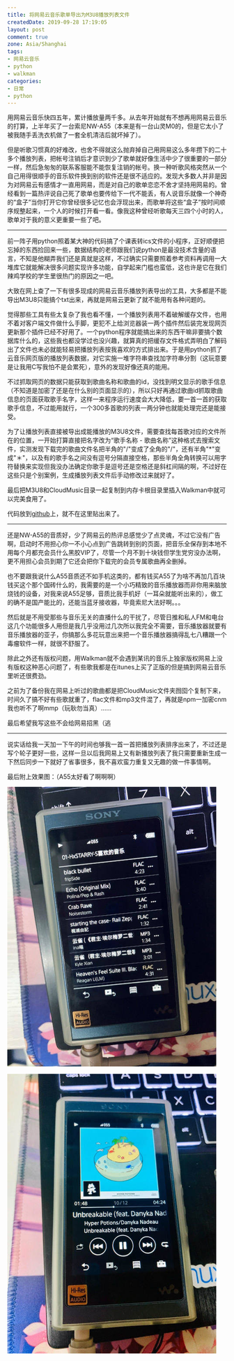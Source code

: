 ```yaml
---
title: 将网易云音乐歌单导出为M3U8播放列表文件
createdDate: 2019-09-28 17:19:05
layout: post
comment: true
zone: Asia/Shanghai
tags:
- 网易云音乐
- python
- walkman
categories:
- 日常
- python
---
```


用网易云音乐快四五年，累计播放量两千多。从去年开始就有不想再用网易云音乐的打算，上半年买了一台索尼NW-A55（本来是有一台山灵M0的，但是它太小了被我随手丢洗衣机做了一套全机清洁后就坏掉了）。

<!--more-->



<!--aplayer
{
    "name": "magnet",
    "artist": "初音ミク / 巡音ルカ / minato",
    "theme": "#23CDCA",
    "url": "https://music.starry-s.xyz/music/5ca6_c203_1096_eb2706ae9a98e9fef2ab62f001fb26ae.mp3",
    "cover": "https://music.starry-s.xyz/music/cover/900500023172128.jpg"
}
-->

但是听歌习惯真的好难改，也舍不得就这么抛弃掉自己用网易这么多年攒下的二十多个播放列表，把帐号注销后才意识到少了歌单就好像生活中少了很重要的一部分一样，然后急匆匆的联系客服能不能恢复注销的帐号。换一种听歌风格突然从一个自己用得很顺手的音乐软件换到别的软件还是很不适应的。发现大多数人并非是因为对网易云有感情才一直用网易，而是对自己的歌单恋恋不舍才坚持用网易的。曾经看到一篇热评说自己死了歌单也要传给下一代不能丢，有人说音乐就像一个神奇的“盒子”当你打开它你曾经很多记忆也会浮现出来，而歌单将这些“盒子”按时间顺序规整起来，一个人的时候打开看一看。像我这种曾经听歌每天三四个小时的人，歌单对于我的意义更重要一些了吧。

-----

前一阵子用python照着某大神的代码搞了个课表转ics文件的小程序，正好顺便把忘掉的东西捡回来一些，数据结构的老师跟我们说python是最没技术含量的语言，不知是他糊弄我们还是真就是这样，不过确实只需要照着参考资料再调用一大堆库它就能解决很多问题实现许多功能，自学起来门槛也蛮低，这也许是它在我们辣鸡学校的学生里很热门的原因之一吧。

大致在网上查了一下有很多现成的网易云音乐播放列表导出的工具，大多都是不能导出M3U8只能搞个txt出来，再就是网易云更新了就不能用有各种问题的。

觉得那些工具有些太复杂了我也看不懂，一个播放列表用不着破解缓存文件，也用不着对客户端文件做什么手脚，更犯不上给浏览器装一两个插件然后装完发现网页更新那个插件已经不好用了。一个python程序就能搞出来的东西干嘛非要搞个数据库什么的，这些我也都没学过也没兴趣，就算真的把缓存文件格式弄明白了解码出了文件也未必就能轻易把播放列表按我喜欢的方式排出来。于是用python抓了云音乐网页版的播放列表数据，对它实施一堆字符串查找加字符串分割（这玩意要是让我用C写我怕不是会累死），意外的发现好像还真的能用。

不过抓取网页的数据只能获取到歌曲名称和歌曲的id，没找到明文显示的歌手信息（不知道是加密了还是在什么别的页面显示的），所以只好再通过歌曲id抓取歌曲信息的页面获取歌手名字，这样一来程序运行速度会大大降低，要一首一首的获取歌手信息，不过能用就行，一个300多首歌的列表一两分钟也就能处理完还是能接受。

为了让播放列表直接被导出成能播放的M3U8文件，需要查找每首歌对应的文件所在的位置，一开始打算直接把名字改为“歌手名称 - 歌曲名称”这种格式去搜索文件，实测发现下载完的歌曲文件名把半角的"/"变成了全角的"/"，还有半角"\*"变成"＊"，以及有的歌手名之间没有逗号分隔直接空格，那些半角全角转换可以用字符替换来实现但我没办法确定你歌手是逗号还是空格还是斜杠间隔的啊，不过好在这些只是个别案例，生成播放列表文件后手动修改过来就好了。

最后把M3U8和CloudMusic目录一起复制到内存卡根目录里插入Walkman中就可以完美食用了。

代码放到[github](https://github.com/STARRY-S/NeteasteMusicListToM3U8)上，就不在这里贴出来了。

----

还是NW-A55的音质好，少了网易云的热评总感觉少了点灵魂，不过它没有广告啊，启动时不用担心你一不小心点到广告跳转到别的页面，把音乐全保存到本地不用每个月都充会员什么黑胶VIP了，尽管一个月不到十块钱但学生党穷没办法啊，更不用担心会员到期了它还会把你下载完的会员专属歌曲再全删掉。

也不要跟我说什么A55音质还不如手机这类的，都有钱买A55了为啥不再加几百块钱买这个那个国砖什么的，我需要的是一个小巧精致的音乐播放器而非你用来脑放烧钱的设备，对我来说A55足够，音质比我手机好（一耳朵就能听出来的），做工的确不是国产能比的，还能当蓝牙接收器，毕竟索尼大法好啊。。。

然后就是不用受那些与音乐无关的直播什么的干扰了，尽管日推和私人FM和电台这几个功能很多人用但是我几乎没用过几次所以我完全不需要，音乐播放器就要有音乐播放器的亚子，你搞那么多花玩意出来把一个音乐播放器搞得乱七八糟跟一个毒瘤软件一样，就很不舒服了。

除此之外还有版权问题，用Walkman就不会遇到某讯的音乐上独家版权网易上没有版权这种恶心问题了，有些歌我都是在itunes上买了正版的但是搞到网易云音乐里听还很费劲。

之前为了备份我在网易上听过的歌曲都是把CloudMusic文件夹囫囵个复制下来，时间久了搞不好有些歌就重了，flac文件和mp3文件混了，再就是npm一加密cnm我也听不了啊mmp（玩耿勿当真）......

最后希望我写这些不会给网易招黑（逃

----

说实话给我一天加一下午的时间也够我一首一首把播放列表排序出来了，不过还是写个轮子更好一些，这样一旦以后我网易上又有新播放列表了我只需要重新生成一下然后同步一下就好了省事很多，我不喜欢蛮力重复又无趣的做一件事情啊。

最后附上效果图：（A55太好看了啊啊啊）

![](images/walkman-1.jpg)

![](images/walkman-2.jpg)
